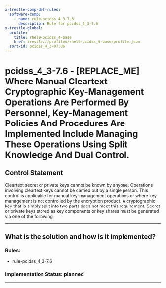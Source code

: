 ```yaml
---
x-trestle-comp-def-rules:
  software-comp:
    - name: rule-pcidss_4_3-7.6
      description: Rule for pcidss_4_3-7.6
x-trestle-global:
  profile:
    title: rhel9-pcidss_4-base
    href: trestle://profiles/rhel9-pcidss_4-base/profile.json
  sort-id: pcidss_4_3-07.06
---
```


# pcidss_4_3-7.6 - \[REPLACE_ME\] Where Manual Cleartext Cryptographic Key-Management Operations Are Performed By Personnel, Key-Management Policies And Procedures Are Implemented Include Managing These Operations Using Split Knowledge And Dual Control.

## Control Statement

Cleartext secret or private keys cannot be known by anyone. Operations involving cleartext
keys cannot be carried out by a single person. This control is applicable for manual
key-management operations or where key management is not controlled by the encryption
product. A cryptographic key that is simply split into two parts does not meet this
requirement. Secret or private keys stored as key components or key shares must be
generated via one of the following

______________________________________________________________________

## What is the solution and how is it implemented?

<!-- For implementation status enter one of: implemented, partial, planned, alternative, not-applicable -->

<!-- Note that the list of rules under ### Rules: is read-only and changes will not be captured after assembly to JSON -->

<!-- Add control implementation description here for control: pcidss_4_3-7.6 -->

### Rules:

  - rule-pcidss_4_3-7.6

### Implementation Status: planned

______________________________________________________________________
